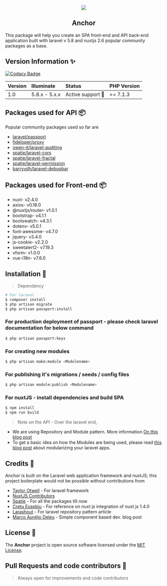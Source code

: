 <p align="center">
    <img src="https://github.com/psgganesh/anchor/blob/master/public/anchor-90.png?raw=true" />
    <h2 align="center">Anchor</h2>
</p>

This package will help you create an SPA front-end and API back-end application built with laravel v 5.8 and nuxtjs 2.6 popular community packages as a base. 

## Version Information ✨
[![Codacy Badge](https://api.codacy.com/project/badge/Grade/049d71dd3aab4b3c8b3674c5d3aa8905)](https://www.codacy.com/app/psgganesh/anchor?utm_source=github.com&amp;utm_medium=referral&amp;utm_content=psgganesh/anchor&amp;utm_campaign=Badge_Grade)



 Version   | Illuminate    | Status                  | PHP Version
:----------|:--------------|:------------------------|:------------
 1.0       | 5.8.x - 5.x.x | Active support :rocket: | >= 7.1.3

## Packages used for API 📦
Popular community packages used so far are

- [laravel/passport](https://github.com/laravel/passport)
- [fideloper/proxy](https://github.com/fideloper/TrustedProxy)
- [owen-it/laravel-auditing](https://github.com/owen-it/laravel-auditing)
- [spatie/laravel-cors](https://github.com/spatie/laravel-cors)
- [spatie/laravel-fractal](https://github.com/spatie/laravel-fractal)
- [spatie/laravel-permission](https://github.com/spatie/laravel-permission)
- [barryvdh/laravel-debugbar](https://github.com/barryvdh/laravel-debugbar)

## Packages used for Front-end 📦

- nuxt- v2.4.0
- axios- v0.18.0
- @nuxtjs/router- v1.0.1
- bootstrap- v4.1.1
- bootswatch- v4.3.1
- dotenv- v5.0.1
- font-awesome- v4.7.0
- jquery- v3.4.0
- js-cookie- v2.2.0
- sweetalert2- v7.19.3
- vform- v1.0.0
- vue-i18n- v7.6.0


## Installation  🎉

> Dependency 
``` bash
# For laravel
$ composer install
$ php artisan migrate
$ php artisan passport:install
```

### For production deployment of passport - please check laravel documentation for below command
```bash
$ php artisan passport:keys
```

### For creating new modules
```bash
$ php artisan make:module <Modulename>
```

### For publishing it's migrations / seeds / config files
```bash
$ php artisan module:publish <Modulename>
```

### For nuxtJS - install dependencies and build SPA
```bash
$ npm install
$ npm run build
```

> Note on the API - Over the laravel end, 
 - We are using Repository and Module pattern. More information [On this blog post](https://www.larashout.com/how-to-use-repository-pattern-in-laravel?ref=laravelnews)
 - To get a basic idea on how the Modules are being used, please read [this blog post](https://hackernoon.com/simple-and-complete-module-based-laravel-app-5fee7a21bf28) about modularizing your laravel apps.


## Credits 🙌
Anchor is built on the Laravel web application framework and nuxtJS; this project boilerplate would not be possible without contributions from 

- [Taylor Otwell](https://github.com/taylorotwell) - For laravel framework
- [NuxtJS Contributors](https://github.com/nuxt/nuxt.js)
- [Spatie](https://github.com/spatie) - For all the packages till now 
- [Cretu Eusebiu](https://github.com/cretueusebiu) - For reference on nuxt js integration of nuxt js 1.4.0
- [Larashout](https://www.larashout.com/how-to-use-repository-pattern-in-laravel) - For laravel repository pattern article
- [Marco Aurélio Deleu](https://hackernoon.com/simple-and-complete-module-based-laravel-app-5fee7a21bf28) - Simple component based dev. blog post

## License 📜
The **Anchor** project is open source software licensed under the [MIT License](LICENSE).

## Pull Requests and code contributors 🙏
> Always open for improvements and code contributors

